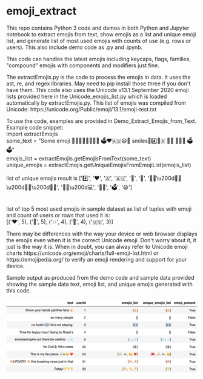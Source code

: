 # emoji_extract
This repo contains Python 3 code and demos in both Python and Jupyter notebook to extract emojis from text, show emojis as a list and unique emoji list, and generate list of most used emojis with counts of use (e.g. rows or users). This also include demo code as .py and .ipynb.

<p> This code can handles the latest emojis including keycaps, flags, families, "compound" emojis with components and modifiers just fine. 

<p>The extractEmojis.py is the code to process the emojis in data. It uses the ast, re, and regex libraries. May need to pip install those three if you don't have them. This code also uses the Unicode v13.1 September 2020 emoji lists provided here in the Unicode_emojis_list.py which is loaded automatically by extractEmojis.py. This list of emojis was compiled from Unicode:  https://unicode.org/Public/emoji/13.1/emoji-test.txt 

<p>To use the code, examples are provided in Demo_Extract_Emojis_from_Text.
<br>
Example code snippet:<br>
import extractEmojis<br>
some_text = "Some emoji 👨🏾‍👩🏾‍👧🏾‍👦🏾 🗳❤️🇦🇺😃🌹 smiles🌹4️⃣🍎🇦 👪🏿 👩🏿‍💻 🗳🗳️"<br>
emojis_list = extractEmojis.getEmojisFromText(some_text)<br>
unique_emojis = extractEmojis.getUniqueEmojisFromEmojiList(emojis_list)<br>
<br>
list of unique emojis result is ['4️⃣', '❤️', '🇦', '🇦🇺', '🌹', '🍎', '👨🏾\u200d👩🏾\u200d👧🏾\u200d👦🏾', '👩🏿\u200d💻', '👪🏿', '🗳️', '😃']<br>
<br>
<br>
list of top 5 most used emojis in sample dataset as list of tuples with emoji and count of users or rows that used it is:<br>
[('❤️', 5), ('🔵', 5), ('💥', 4), ('🤣', 4), ('🇺🇸', 3)]
<br>
<p> There may be differences with the way your device or web browser displays the emojis even when it is the correct Unicode emoji. Don't worry about it, it just is the way it is. When in doubt, you can alway refer to Unicode emoji charts https://unicode.org/emoji/charts/full-emoji-list.html or https://emojipedia.org/ to verify an emoji rendering and support for your device.

<p> Sample output as produced from the demo code and sample data provided showing the sample data text, emoji list, and unique emojis generated with this code.
 
![screenshot of demo](/demo_extract_emojis.png)


